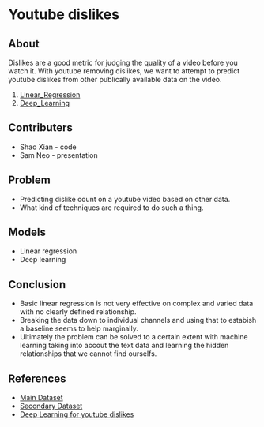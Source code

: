 # Youtube dislikes
## About
Dislikes are a good metric for judging the quality of a video before you watch it. With youtube removing dislikes, we want to attempt to predict youtube dislikes from other publically available data on the video. 
1. [Linear_Regression](https://github.com/randomname512/1015_project/blob/main/Linear_Regression.ipynb)
2. [Deep_Learning](https://github.com/randomname512/1015_project/blob/main/Deep_Learning.ipynb)

## Contributers
- Shao Xian - code
- Sam Neo - presentation

## Problem
- Predicting dislike count on a youtube video based on other data.
- What kind of techniques are required to do such a thing.

## Models
- Linear regression
- Deep learning

## Conclusion
- Basic linear regression is not very effective on complex and varied data with no clearly defined relationship.
- Breaking the data down to individual channels and using that to estabish a baseline seems to help marginally.
- Ultimately the problem can be solved to a certain extent with machine learning taking into accout the text data and learning the hidden relationships that we cannot find ourselfs.

## References
- [Main Dataset](https://www.kaggle.com/datasets/dmitrynikolaev/youtube-dislikes-dataset?datasetId=1794708)
- [Secondary Dataset](https://www.kaggle.com/datasets/datasnaek/youtube-new)
- [Deep Learning for youtube dislikes](https://pub.towardsai.net/youtube-dislikes-prediction-in-real-time-working-with-a-combination-of-data-a-practical-guide-fb7e88b0b445#cf4c)
